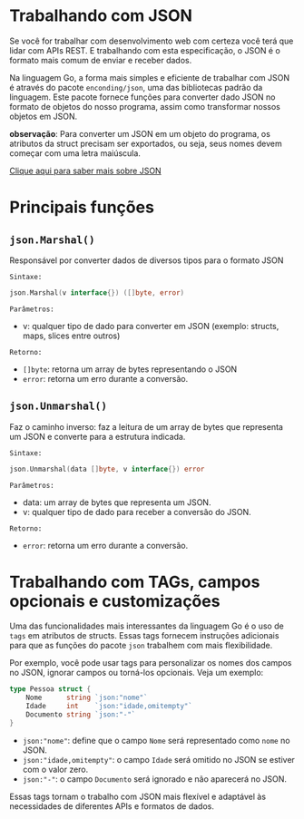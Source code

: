 # Trabalhando com JSON

Se você for trabalhar com desenvolvimento web com certeza você terá que lidar com APIs REST. E trabalhando com esta especificação, o JSON é o formato mais comum de enviar e receber dados.

Na linguagem Go, a forma mais simples e eficiente de trabalhar com JSON é através do pacote `enconding/json`, uma das bibliotecas padrão da linguagem. Este pacote fornece funções para converter dado JSON no formato de objetos do nosso programa, assim como transformar nossos objetos em JSON.

**observação**: Para converter um JSON em um objeto do programa, os atributos da struct precisam ser exportados, ou seja, seus nomes devem começar com uma letra maiúscula.

[Clique aqui para saber mais sobre JSON](https://github.com/cauelz/full-cycle-golang-expert/blob/master/chapter5/json/history.md)

# Principais funções

## `json.Marshal()`

Responsável por converter dados de diversos tipos para o formato JSON

`Sintaxe:`

```Go
json.Marshal(v interface{}) ([]byte, error)
```

`Parâmetros:`

- v: qualquer tipo de dado para converter em JSON (exemplo: structs, maps, slices entre outros)

`Retorno:`

- `[]byte`: retorna um array de bytes representando o JSON
- `error`: retorna um erro durante a conversão.

## `json.Unmarshal()`

Faz o caminho inverso: faz a leitura de um array de bytes que representa um JSON e converte para a estrutura indicada.

`Sintaxe:`

```Go
json.Unmarshal(data []byte, v interface{}) error
```

`Parâmetros:`

- data: um array de bytes que representa um JSON.
- v: qualquer tipo de dado para receber a conversão do JSON.

`Retorno:`

- `error`: retorna um erro durante a conversão.

# Trabalhando com TAGs, campos opcionais e customizações

Uma das funcionalidades mais interessantes da linguagem Go é o uso de `tags` em atributos de structs. Essas tags fornecem instruções adicionais para que as funções do pacote `json` trabalhem com mais flexibilidade.

Por exemplo, você pode usar tags para personalizar os nomes dos campos no JSON, ignorar campos ou torná-los opcionais. Veja um exemplo:

```Go
type Pessoa struct {
    Nome      string `json:"nome"`
    Idade     int    `json:"idade,omitempty"`
    Documento string `json:"-"`
}
```

- `json:"nome"`: define que o campo `Nome` será representado como `nome` no JSON.
- `json:"idade,omitempty"`: o campo `Idade` será omitido no JSON se estiver com o valor zero.
- `json:"-"`: o campo `Documento` será ignorado e não aparecerá no JSON.

Essas tags tornam o trabalho com JSON mais flexível e adaptável às necessidades de diferentes APIs e formatos de dados.

